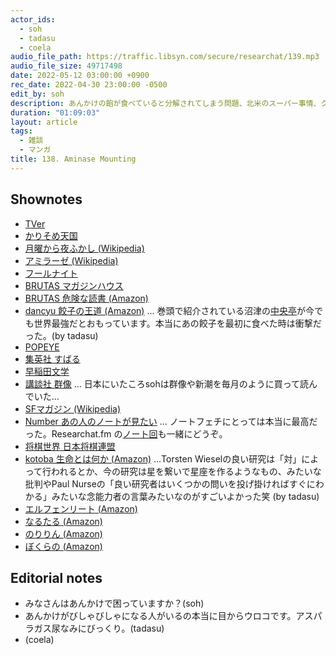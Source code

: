 ```yaml
---
actor_ids:
  - soh
  - tadasu
  - coela
audio_file_path: https://traffic.libsyn.com/secure/researchat/139.mp3 
audio_file_size: 49717498
date: 2022-05-12 03:00:00 +0900
rec_date: 2022-04-30 23:00:00 -0500
edit_by: soh
description: あんかけの餡が食べていると分解されてしまう問題、北米のスーパー事情、クルマで国境を超える簡単さ、おすすめの雑誌やマンガを紹介しました。
duration: "01:09:03"
layout: article
tags:
  - 雑談
  - マンガ
title: 138. Aminase Mounting
---
```


## Shownotes
- [TVer](https://tver.jp/)
- [かりそめ天国](https://www.tv-asahi.co.jp/matsuari/)
- [月曜から夜ふかし (Wikipedia)](https://ja.wikipedia.org/wiki/%E6%9C%88%E6%9B%9C%E3%81%8B%E3%82%89%E5%A4%9C%E3%81%B5%E3%81%8B%E3%81%97)
- [アミラーゼ (Wikipedia)](https://ja.wikipedia.org/wiki/%E3%82%A2%E3%83%9F%E3%83%A9%E3%83%BC%E3%82%BC)
- [フールナイト](https://bigcomicbros.net/work/36817/)
- [BRUTAS マガジンハウス](https://brutus.jp/)
- [BRUTAS 危険な読書 (Amazon)](https://www.amazon.co.jp/exec/obidos/ASIN/B01N0IPEL3/?tag=researchatf04-22)
- [dancyu 餃子の王道 (Amazon)](https://www.amazon.co.jp/dp/B00U0VZMDO/?tag=researchatf04-22) ... 巻頭で紹介されている沼津の[中央亭](https://tabelog.com/shizuoka/A2205/A220501/22003420/)が今でも世界最強だとおもっています。本当にあの餃子を最初に食べた時は衝撃だった。(by tadasu)
- [POPEYE](https://popeyemagazine.jp/)
- [集英社 すばる](https://subaru.shueisha.co.jp/)
- [早稲田文学](http://www.bungaku.net/wasebun/magazine/index.html)
- [講談社 群像](http://gunzo.kodansha.co.jp/) ... 日本にいたころsohは群像や新潮を毎月のように買って読んでいた... 
- [SFマガジン (Wikipedia)](https://ja.wikipedia.org/wiki/S-F%E3%83%9E%E3%82%AC%E3%82%B8%E3%83%B3)
- [Number あの人のノートが見たい](https://number.bunshun.jp/articles/-/247) ... ノートフェチにとっては本当に最高だった。Researchat.fm の[ノート回](https://researchat.fm/episode/66)も一緒にどうぞ。
- [将棋世界 日本将棋連盟](https://www.shogi.or.jp/publish/shogi_sekai.html)
- [kotoba 生命とは何か (Amazon)](https://www.amazon.co.jp/dp/B00KH7SZZS/) ...Torsten Wieselの良い研究は「対」によって行われるとか、今の研究は星を繋いで星座を作るようなもの、みたいな批判やPaul Nurseの「良い研究者はいくつかの問いを投げ掛ければすぐにわかる」みたいな念能力者の言葉みたいなのがすごいよかった笑 (by tadasu)
- [エルフェンリート (Amazon)](https://www.amazon.co.jp/dp/B00ECT85R0/?tag=researchatf04-22)
- [なるたる (Amazon)](https://www.amazon.co.jp/dp/B00A2MCNSS/?tag=researchatf04-22)
- [のりりん (Amazon)](https://www.amazon.co.jp/dp/4063523187/?tag=researchatf04-22)
- [ぼくらの (Amazon)](https://www.amazon.co.jp/dp/B009JZH94C/?tag=researchatf04-22)

## Editorial notes
- みなさんはあんかけで困っていますか？(soh)
- あんかけがびしゃびしゃになる人がいるの本当に目からウロコです。アスパラガス尿なみにびっくり。(tadasu)
- (coela)
